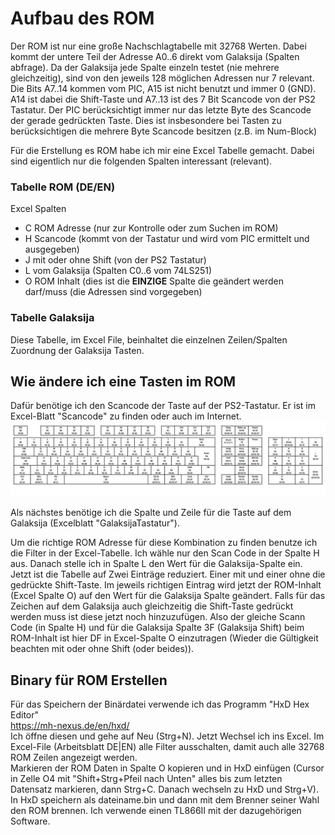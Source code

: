 # Aufbau des ROM
Der ROM ist nur eine große Nachschlagtabelle mit 32768 Werten. Dabei kommt der untere Teil der Adresse A0..6 direkt vom Galaksija (Spalten abfrage). Da der Galaksija jede Spalte einzeln testet (nie mehrere gleichzeitig), sind von den jeweils 128 möglichen Adressen nur 7 relevant.
Die Bits A7..14 kommen vom PIC, A15 ist nicht benutzt und immer 0 (GND).
A14 ist dabei die Shift-Taste und A7..13 ist des 7 Bit Scancode von der PS2 Tastatur. Der PIC berücksichtigt immer nur das letzte Byte des Scancode der gerade gedrückten Taste. Dies ist insbesondere bei Tasten zu berücksichtigen die mehrere Byte Scancode besitzen (z.B. im Num-Block)

Für die Erstellung es ROM habe ich mir eine Excel Tabelle gemacht. Dabei sind eigentlich nur die folgenden Spalten interessant (relevant).
### Tabelle ROM (DE/EN)
Excel Spalten
- C  ROM Adresse (nur zur Kontrolle oder zum Suchen im ROM)
- H  Scancode (kommt von der Tastatur und wird vom PIC ermittelt und ausgegeben)
- J  mit oder ohne Shift (von der PS2 Tastatur)
- L  vom Galaksija (Spalten C0..6 vom 74LS251)
- O  ROM Inhalt (dies ist die **EINZIGE** Spalte die geändert werden darf/muss (die Adressen sind vorgegeben)
### Tabelle Galaksija
Diese Tabelle, im Excel File, beinhaltet die einzelnen Zeilen/Spalten Zuordnung der Galaksija Tasten.

## Wie ändere ich eine Tasten im ROM
Dafür benötige ich den Scancode der Taste auf der PS2-Tastatur. Er ist im Excel-Blatt "Scancode" zu finden oder auch im Internet.  
![PS2 Tastatur Scancode](/PS2_Adapter/PS2_de_scancode.jpg)  
  
Als nächstes benötige ich die Spalte und Zeile für die Taste auf dem Galaksija (Excelblatt "GalaksijaTastatur").

Um die richtige ROM Adresse für diese Kombination zu finden benutze ich die Filter in der Excel-Tabelle.
Ich wähle nur den Scan Code in der Spalte H aus. Danach stelle ich in Spalte L den Wert für die Galaksija-Spalte ein.
Jetzt ist die Tabelle auf Zwei Einträge reduziert. Einer mit und einer ohne die gedrückte Shift-Taste. Im jeweils richtigen Eintrag wird jetzt der ROM-Inhalt (Excel Spalte O) auf den Wert für die Galaksija Spalte geändert.
Falls für das Zeichen auf dem Galaksija auch gleichzeitig die Shift-Taste gedrückt werden muss ist diese jetzt noch hinzuzufügen. Also der gleiche Scann Code (in Spalte H) und für die Galaksija Spalte 3F (Galaksija Shift) beim ROM-Inhalt ist hier DF in Excel-Spalte O einzutragen (Wieder die Gültigkeit beachten mit oder ohne Shift (oder beides)).

## Binary für ROM Erstellen
Für das Speichern der Binärdatei verwende ich das Programm "HxD Hex Editor"  
https://mh-nexus.de/en/hxd/  
Ich öffne diesen und gehe auf Neu (Strg+N). Jetzt Wechsel ich ins Excel. Im Excel-File (Arbeitsblatt DE|EN) alle Filter ausschalten, damit auch alle 32768 ROM Zeilen angezeigt werden.  
Markieren der ROM Daten in Spalte O kopieren und in HxD einfügen (Cursor in Zelle O4 mit "Shift+Strg+Pfeil nach Unten" alles bis zum letzten Datensatz markieren, dann Strg+C. Danach wechseln zu HxD und Strg+V).  
In HxD speichern als dateiname.bin und dann mit dem Brenner seiner Wahl den ROM brennen. Ich verwende einen TL866II mit der dazugehörigen Software.

